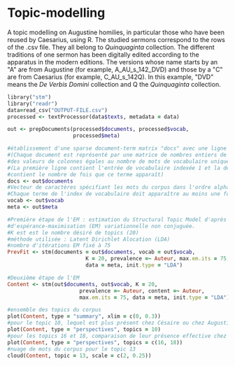 # Topic-modelling
A topic modelling on Augustine homilies, in particular those who have been reused by Caesarius, using R.
The studied sermons correspond to the rows of the .csv file. They all belong to _Quinquaginta_ collection. The different traditions of one sermon has been digitally edited according to the apparatus in the modern editions. The versions whose name starts by an "A" are from Augustine (for example, A_AU_s_142_DVD) and those by a "C" are from Caesarius (for example, C_AU_s_142Q). In this example, "DVD" means the _De Verbis Domini_ collection and Q the _Quinquaginta_ collection.

```ruby
library("stm")
library("readr")
data=read_csv("OUTPUT-FILE.csv")
processed <- textProcessor(data$texts, metadata = data)

out <- prepDocuments(processed$documents, processed$vocab,
                     processed$meta)

#établissement d'une sparse document-term matrix "docs" avec une ligne par document et une colonne par terme
#(Chaque document est représenté par une matrice de nombres entiers de deux lignes et 
#des valeurs de colonnes égales au nombre de mots de vocabulaire uniques présents dans le document)
#(La première ligne contient l'entrée de vocabulaire indexée 1 et la deuxième ligne 
#contient le nombre de fois que ce terme apparaît)
docs <- out$documents
#Vecteur de caractères spécifiant les mots du corpus dans l'ordre alphabétique 
#Chaque terme de l'index de vocabulaire doit apparaître au moins une fois dans les documents.
vocab <- out$vocab
meta <- out$meta

#Première étape de l'EM : estimation du Structural Topic Model d'après une méthode 
#d'espérance-maximisation (EM) variationnelle non conjuguée.
#K est est le nombre désiré de topics (20)
#méthode utilisée : Latent Dirichlet Alocation (LDA)
#nombre d'itérations EM fixé à 75
PrevFit <- stm(documents = out$documents, vocab = out$vocab,
                         K = 20, prevalence =~ Auteur, max.em.its = 75,
                         data = meta, init.type = "LDA")

#Deuxième étape de l'EM
Content <- stm(out$documents, out$vocab, K = 20,
                       prevalence =~ Auteur, content =~ Auteur,
                       max.em.its = 75, data = meta, init.type = "LDA")

#ensemble des topics du corpus
plot(Content, type = "summary", xlim = c(0, 0.3))
#pour le topic 10, lequel est plus présent chez Césaire ou chez Augustin
plot(Content, type = "perspectives", topics = 10)
#pour les topics 16 et 18, comparaison de leur présence effective chez Césaire ou chez Augustin 
plot(Content, type = "perspectives", topics = c(16, 18))
#nuage de mots du corpus pour le topic 13
cloud(Content, topic = 13, scale = c(2, 0.25))
```
